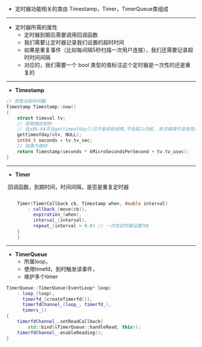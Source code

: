 - 定时器功能相关的类由 Timestamp，Timer，TimerQueue类组成

---

- 定时器所需的属性
  - 定时器到期后需要调用回调函数
  - 我们需要让定时器记录我们设置的超时时间
  - 如果是重复事件（比如每间隔5秒扫描一次用户连接），我们还需要记录超时时间间隔
  - 对应的，我们需要一个 bool 类型的值标注这个定时器是一次性的还是重复的

---

- **Timestamp**

~~~cpp
// 获取当前时间戳
Timestamp Timestamp::now()
{
    struct timeval tv;
    // 获取微妙和秒
    // 在x86-64平台gettimeofday()已不是系统调用,不会陷入内核, 多次调用不会有性能损失.
    gettimeofday(&tv, NULL);
    int64_t seconds = tv.tv_sec;
    // 转换为微妙
    return Timestamp(seconds * kMicroSecondsPerSecond + tv.tv_usec);
}
~~~

---

- **Timer**

​		回调函数，到期时间，时间间隔，是否是重复定时器

~~~cpp

    Timer(TimerCallback cb, Timestamp when, double interval)
        : callback_(move(cb)),
          expiration_(when),
          interval_(interval),
          repeat_(interval > 0.0) // 一次性定时器设置为0
    {
    }
~~~

---

- **TimerQueue**
  - 所属loop，
  - 使用timefd，到时触发读事件，
  - 维护多个timer

~~~cpp
TimerQueue::TimerQueue(EventLoop* loop)
    : loop_(loop),
      timerfd_(createTimerfd()),
      timerfdChannel_(loop_, timerfd_),
      timers_()
{
    timerfdChannel_.setReadCallback(
        std::bind(&TimerQueue::handleRead, this));
    timerfdChannel_.enableReading();
}
~~~


